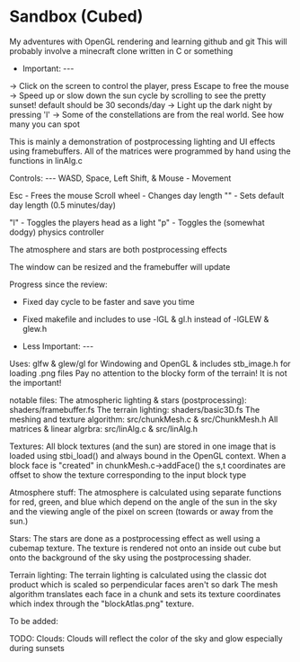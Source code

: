 # Sandbox (Cubed)

My adventures with OpenGL rendering and learning github and git
This will probably involve a minecraft clone written in C or something

- Important: ---

-> Click on the screen to control the player, press Escape to free the mouse
-> Speed up or slow down the sun cycle by scrolling to see the pretty sunset! default should be 30 seconds/day
-> Light up the dark night by pressing 'l'
-> Some of the constellations are from the real world. See how many you can spot

This is mainly a demonstration of postprocessing lighting and UI effects using framebuffers.
All of the matrices were programmed by hand using the functions in linAlg.c


Controls: ---
 WASD, Space, Left Shift, & Mouse - Movement

 Esc          - Frees the mouse
 Scroll wheel - Changes day length
 "\"          - Sets default day length (0.5 minutes/day)

 "l" - Toggles the players head as a light
 "p" - Toggles the (somewhat dodgy) physics controller


The atmosphere and stars are both postprocessing effects

The window can be resized and the framebuffer will update


Progress since the review:
 - Fixed day cycle to be faster and save you time
 - Fixed makefile and includes to use -lGL & gl.h instead of -lGLEW & glew.h


- Less Important: ---

Uses: glfw & glew/gl for Windowing and OpenGL & includes stb_image.h for loading .png files
Pay no attention to the blocky form of the terrain! It is not the important!

notable files:
    The atmospheric lighting & stars (postprocessing):  shaders/framebuffer.fs
    The terrain lighting:                               shaders/basic3D.fs
    The meshing and texture algorithm:                  src/chunkMesh.c & src/ChunkMesh.h
    All matrices & linear algrbra:                      src/linAlg.c & src/linAlg.h


Textures:
All block textures (and the sun) are stored in one image that is loaded using
 stbi_load() and always bound in the OpenGL context. When a block face is
 "created" in chunkMesh.c->addFace() the s,t coordinates are offset to show the texture
 corresponding to the input block type

Atmosphere stuff:
The atmosphere is calculated using separate functions for red, green, and blue
 which depend on the angle of the sun in the sky and the viewing angle of the
 pixel on screen (towards or away from the sun.)

Stars:
The stars are done as a postprocessing effect as well using a cubemap texture.
 The texture is rendered not onto an inside out cube but onto the background
 of the sky using the postprocessing shader.

Terrain lighting:
The terrain lighting is calculated using the classic dot product which is scaled
 so perpendicular faces aren't so dark
The mesh algorithm translates each face in a chunk and sets its texture coordinates
 which index through the "blockAtlas.png" texture.

To be added:

TODO: Clouds:
 Clouds will reflect the color of the sky and glow especially during sunsets
